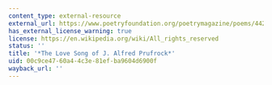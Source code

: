 ```yaml
---
content_type: external-resource
external_url: https://www.poetryfoundation.org/poetrymagazine/poems/44212/the-love-song-of-j-alfred-prufrock
has_external_license_warning: true
license: https://en.wikipedia.org/wiki/All_rights_reserved
status: ''
title: '*The Love Song of J. Alfred Prufrock*'
uid: 00c9ce47-60a4-4c3e-81ef-ba9604d6900f
wayback_url: ''
---
```

